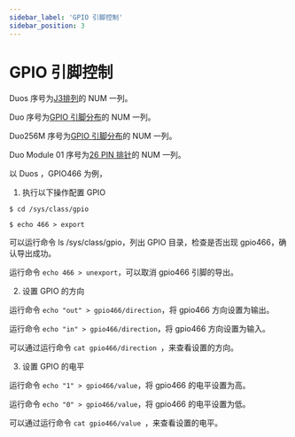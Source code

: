 ```yaml
---
sidebar_label: 'GPIO 引脚控制'
sidebar_position: 3
---
```


# GPIO 引脚控制

Duos 序号为[J3排列](https://milkv.io/zh/docs/duo/getting-started/duos#%E6%8E%92%E9%92%88-j3)的 NUM 一列。

Duo  序号为[GPIO 引脚分布](https://milkv.io/zh/docs/duo/getting-started/duo#gpio-%E5%BC%95%E8%84%9A%E5%88%86%E5%B8%83)的 NUM 一列。

Duo256M 序号为[GPIO 引脚分布](https://milkv.io/zh/docs/duo/getting-started/duo256m#duo256m-gpio-%E5%BC%95%E8%84%9A%E5%88%86%E9%85%8D)的 NUM 一列。

Duo Module 01 序号为[26 PIN 排针](https://milkv.io/zh/docs/duo/getting-started/duo-module-01#26-pin-%E6%8E%92%E9%92%88)的 NUM 一列。

以 Duos ，GPIO466 为例，

1. 执行以下操作配置 GPIO

```
$ cd /sys/class/gpio

$ echo 466 > export
```
可以运行命令 ls /sys/class/gpio，列出 GPIO 目录，检查是否出现 gpio466，确认导出成功。

运行命令 `echo 466 > unexport`，可以取消 gpio466 引脚的导出。

2. 设置 GPIO 的方向

运行命令 `echo "out" > gpio466/direction`，将 gpio466 方向设置为输出。

运行命令 `echo "in" > gpio466/direction`，将 gpio466 方向设置为输入。

可以通过运行命令 `cat gpio466/direction `，来查看设置的方向。

3. 设置 GPIO 的电平

运行命令 `echo "1" > gpio466/value`，将 gpio466 的电平设置为高。

运行命令 `echo "0" > gpio466/value`，将 gpio466 的电平设置为低。

可以通过运行命令 `cat gpio466/value `，来查看设置的电平。
